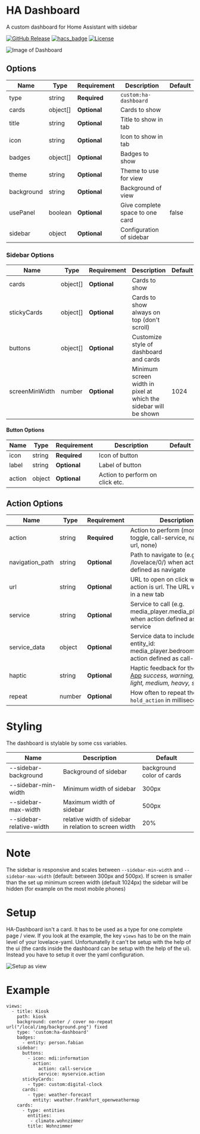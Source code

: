 # HA Dashboard

A custom dashboard for Home Assistant with sidebar

[![GitHub Release][releases-shield]][releases]
[![hacs_badge](https://img.shields.io/badge/HACS-Default-orange.svg?style=for-the-badge)](https://github.com/custom-components/hacs)
[![License][license-shield]](LICENSE.md)

![Image of Dashboard](https://github.com/wassy92x/lovelace-ha-dashboard/blob/master/.images/ha-dashboard.png?raw=true)

## Options

| Name              | Type    | Requirement  | Description                                 | Default             |
| ----------------- | ------- | ------------ | ------------------------------------------- | ------------------- |
| type              | string  | **Required** | `custom:ha-dashboard`                       |                     |
| cards             | object[]| **Optional** | Cards to show                               |                     |
| title             | string  | **Optional** | Title to show in tab                        |                     |
| icon              | string  | **Optional** | Icon to show in tab                         |                     |
| badges            | object[]| **Optional** | Badges to show                              |                     |
| theme             | string  | **Optional** | Theme to use for view                       |                     |
| background        | string  | **Optional** | Background of view                          |                     |
| usePanel          | boolean | **Optional** | Give complete space to one card             | false               |
| sidebar           | object  | **Optional** | Configuration of sidebar                    |                     |

### Sidebar Options

| Name              | Type    | Requirement  | Description                                 | Default             |
| ----------------- | ------- | ------------ | ------------------------------------------- | ------------------- |
| cards             | object[]| **Optional** | Cards to show                               |                     |
| stickyCards       | object[]| **Optional** | Cards to show always on top (don't scroll)  |                     |
| buttons           | object[]| **Optional** | Customize style of dashboard and cards      |                     |
| screenMinWidth    | number  | **Optional** | Minimum screen width in pixel at which the sidebar will be shown | 1024                |

#### Button Options

| Name              | Type    | Requirement  | Description                                 | Default             |
| ----------------- | ------- | ------------ | ------------------------------------------- | ------------------- |
| icon              | string  | **Required** | Icon of button                              |                     |
| label             | string  | **Optional** | Label of button                             |                     |
| action            | object  | **Optional** | Action to perform on click etc.             |                     |

## Action Options

| Name            | Type   | Requirement  | Description                                                                                                                            | Default |
| --------------- | ------ | ------------ | -------------------------------------------------------------------------------------------------------------------------------------- | ------- |
| action          | string | **Required** | Action to perform (more-info, toggle, call-service, navigate url, none)                                                                |         |
| navigation_path | string | **Optional** | Path to navigate to (e.g. /lovelace/0/) when action defined as navigate                                                                |         |
| url             | string | **Optional** | URL to open on click when action is url. The URL will open in a new tab                                                                |         |
| service         | string | **Optional** | Service to call (e.g. media_player.media_play_pause) when action defined as call-service                                               |         |
| service_data    | object | **Optional** | Service data to include (e.g. entity_id: media_player.bedroom) when action defined as call-service                                     |         |
| haptic          | string | **Optional** | Haptic feedback for the [Beta IOS App](http://home-assistant.io/ios/beta) _success, warning, failure, light, medium, heavy, selection_ |         |
| repeat          | number | **Optional** | How often to repeat the `hold_action` in milliseconds.                                                                                 |         |

# Styling
The dashboard is stylable by some css variables.

| Name                     | Description                                           | Default                   |
| ------------------------ | ----------------------------------------------------- | ------------------------- |
| --sidebar-background     | Background of sidebar                                 | background color of cards |
| --sidebar-min-width      | Minimum width of sidebar                              | 300px |
| --sidebar-max-width      | Maximum width of sidebar                              | 500px |
| --sidebar-relative-width | relative width of sidebar in relation to screen width | 20% |

# Note
The sidebar is responsive and scales between `--sidebar-min-width` and `--sidebar-max-width` (default: between 300px and 500px).
If screen is smaller than the set up minimum screen width (default 1024px) the sidebar will be hidden (for example on the most mobile phones)

# Setup
HA-Dashboard isn't a card.
It has to be used as a type for one complete page / view.
If you look at the example, the key `views` has to be on the main level of your lovelace-yaml.
Unfortunatelly it can't be setup with the help of the ui (the cards inside the dashboard can be setup with the help of the ui).
Instead you have to setup it over the yaml configuration.

![Setup as view](https://github.com/wassy92x/lovelace-ha-dashboard/blob/master/.images/setup.gif?raw=true)

# Example
```
views:
  - title: Kiosk
    path: kiosk
    background: center / cover no-repeat url("/local/img/background.png") fixed
    type: 'custom:ha-dashboard'
    badges:
      - entity: person.fabian
    sidebar:
      buttons:
        - icon: mdi:information
          action:
            action: call-service
            service: myservice.action
      stickyCards:
        - type: custom:digital-clock
      cards:
        - type: weather-forecast
          entity: weather.frankfurt_openweathermap
    cards:
      - type: entities
        entities:
         - climate.wohnzimmer
        title: Wohnzimmer
```

[license-shield]: https://img.shields.io/github/license/wassy92x/lovelace-ha-dashboard.svg?style=for-the-badge
[releases-shield]: https://img.shields.io/github/release/wassy92x/lovelace-ha-dashboard.svg?style=for-the-badge
[releases]: https://github.com/wassy92x/lovelace-ha-dashboard/releases
